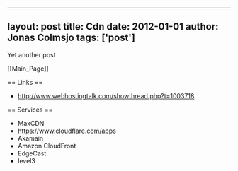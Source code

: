
---
layout: post
title: Cdn
date: 2012-01-01
author: Jonas Colmsjo
tags: ['post']
---

Yet another post





[[Main_Page]]


== Links ==

* http://www.webhostingtalk.com/showthread.php?t=1003718


== Services ==

* MaxCDN
* https://www.cloudflare.com/apps
* Akamain
* Amazon CloudFront
* EdgeCast
* level3
